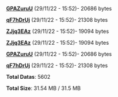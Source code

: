 [**GPAZuruU**](/data/GPAZuruU.txt) (29/11/22 - 15:52)- 20686 bytes

[**qF7hDrUj**](/data/qF7hDrUj.txt) (29/11/22 - 15:52)- 21308 bytes

[**ZJjq3EAz**](/data/ZJjq3EAz.txt) (29/11/22 - 15:52)- 19094 bytes

[**ZJjq3EAz**](/data/ZJjq3EAz.txt) (29/11/22 - 15:52)- 19094 bytes

[**GPAZuruU**](/data/GPAZuruU.txt) (29/11/22 - 15:52)- 20686 bytes

[**qF7hDrUj**](/data/qF7hDrUj.txt) (29/11/22 - 15:52)- 21308 bytes

**Total Datas**: 5602

**Total Size**: 31.54 MB / 31.5 MB
